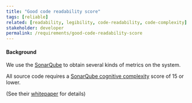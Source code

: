 ```yaml
---
title: "Good code readability score"
tags: [reliable]
related: [readability, legibility, code-readability, code-complexity]
stakeholder: developer
permalink: /requirements/good-code-readability-score
---
```


<div class="quality-requirement" markdown="1">

#### Background

We use the [SonarQube](https://www.sonarsource.com/open-source-editions/) to obtain several kinds of metrics on the system.

All source code requires a [SonarQube cognitive complexity](https://www.sonarsource.com/blog/cognitive-complexity-because-testability-understandability/) score of 15 or lower.

(See their [whitepaper](https://www.sonarsource.com/resources/cognitive-complexity/) for details)
</div><br>




